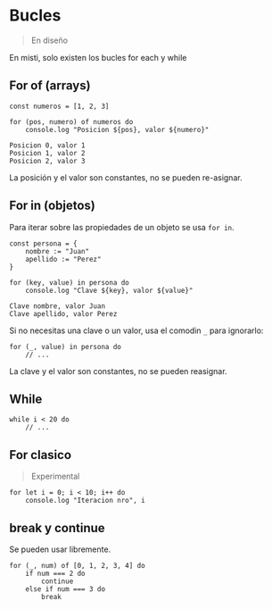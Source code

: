 # Bucles

> En diseño

En misti, solo existen los bucles for each y while

## For of (arrays)

```
const numeros = [1, 2, 3]

for (pos, numero) of numeros do
    console.log "Posicion ${pos}, valor ${numero}"
```

```terminal
Posicion 0, valor 1
Posicion 1, valor 2
Posicion 2, valor 3
```

La posición y el valor son constantes, no se pueden re-asignar.

## For in (objetos)

Para iterar sobre las propiedades de un objeto se usa `for in`.

```
const persona = {
    nombre := "Juan"
    apellido := "Perez"
}

for (key, value) in persona do
    console.log "Clave ${key}, valor ${value}"
```

```terminal
Clave nombre, valor Juan
Clave apellido, valor Perez
```

Si no necesitas una clave o un valor, usa el comodin `_` para ignorarlo:

```
for (_, value) in persona do
    // ...
```

La clave y el valor son constantes, no se pueden reasignar.

## While

```
while i < 20 do
    // ...

```

## For clasico

> Experimental

```
for let i = 0; i < 10; i++ do
    console.log "Iteracion nro", i
```

## break y continue

Se pueden usar libremente.

```
for (_, num) of [0, 1, 2, 3, 4] do
    if num === 2 do
        continue
    else if num === 3 do
        break
```

